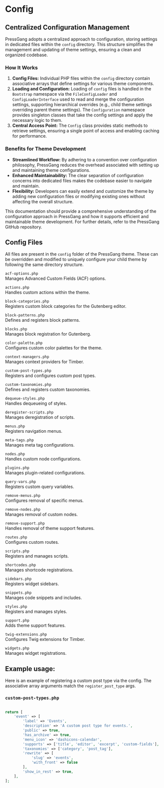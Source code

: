 # Config

## Centralized Configuration Management

PressGang adopts a centralized approach to configuration, storing settings in dedicated files within the `config` directory. This structure simplifies the management and updating of theme settings, ensuring a clean and organized codebase.

### How It Works

1. **Config Files:** Individual PHP files within the `config` directory contain associative arrays that define settings for various theme components.
2. **Loading and Configuration:** Loading of `config` files is handled in the `Bootstrap` namespace via the `FileConfigLoader` and `ConfigLoaderInterface` used to read and merge the configuration settings, supporting hierarchical overrides (e.g., child theme settings overriding parent theme settings). The `Configuration` namespace provides singleton classes that take the config settings and apply the necessary logic to them.
3. **Central Access Point:** The `Config` class provides static methods to retrieve settings, ensuring a single point of access and enabling caching for performance.

### Benefits for Theme Development

* **Streamlined Workflow:** By adhering to a convention over configuration philosophy, PressGang reduces the overhead associated with setting up and maintaining theme configurations.
* **Enhanced Maintainability:** The clear separation of configuration concerns into dedicated files makes the codebase easier to navigate and maintain.
* **Flexibility:** Developers can easily extend and customize the theme by adding new configuration files or modifying existing ones without affecting the overall structure.

This documentation should provide a comprehensive understanding of the configuration approach in PressGang and how it supports efficient and maintainable theme development. For further details, refer to the PressGang GitHub repository.

## Config Files

All files are present in the `config` folder of the PressGang theme. These can be overridden and modified to uniquely configure your child theme by following the same directory structure.

`acf-options.php`  
Manages Advanced Custom Fields (ACF) options.

`actions.php`  
Handles custom actions within the theme.

`block-categories.php`  
Registers custom block categories for the Gutenberg editor.

`block-patterns.php`  
Defines and registers block patterns.

`blocks.php`  
Manages block registration for Gutenberg.

`color-palette.php`  
Configures custom color palettes for the theme.

`context-managers.php`  
Manages context providers for Timber.

`custom-post-types.php`  
Registers and configures custom post types.

`custom-taxonomies.php`  
Defines and registers custom taxonomies.

`dequeue-styles.php`  
Handles dequeueing of styles.

`deregister-scripts.php`  
Manages deregistration of scripts.

`menus.php`  
Registers navigation menus.

`meta-tags.php`  
Manages meta tag configurations.

`nodes.php`  
Handles custom node configurations.

`plugins.php`  
Manages plugin-related configurations.

`query-vars.php`  
Registers custom query variables.

`remove-menus.php`  
Configures removal of specific menus.

`remove-nodes.php`  
Manages removal of custom nodes.

`remove-support.php`  
Handles removal of theme support features.

`routes.php`  
Configures custom routes.

`scripts.php`  
Registers and manages scripts.

`shortcodes.php`  
Manages shortcode registrations.

`sidebars.php`  
Registers widget sidebars.

`snippets.php`  
Manages code snippets and includes.

`styles.php`  
Registers and manages styles.

`support.php`  
Adds theme support features.

`twig-extensions.php`  
Configures Twig extensions for Timber.

`widgets.php`  
Manages widget registrations.

## Example usage:

Here is an example of registering a custom post type via the config. The associative array arguments match the `register_post_type` args.

### `custom-post-types.php`
```php

return [
    'event' => [
        'label' => 'Events',
        'description' => 'A custom post type for events.',
        'public' => true,
        'has_archive' => true,
        'menu_icon' => 'dashicons-calendar',
        'supports' => ['title', 'editor', 'excerpt', 'custom-fields'],
        'taxonomies' => ['category', 'post_tag'],
        'rewrite' => [
            'slug' => 'events',
            'with_front' => false
        ],
        'show_in_rest' => true,
    ],
];

```
